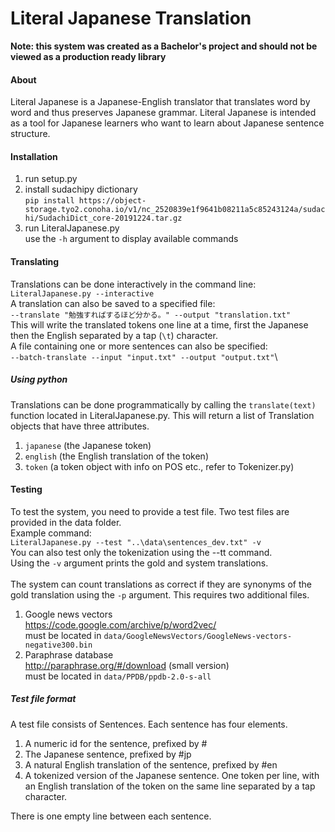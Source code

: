 # Literal Japanese Translation
**Note: this system was created as a Bachelor's project and should not be viewed as a production ready library**
#### About
Literal Japanese is a Japanese-English translator that translates word by word and thus preserves Japanese grammar. 
Literal Japanese is intended as a tool for Japanese learners who want to learn about Japanese sentence structure.
#### Installation
1. run setup.py
2. install sudachipy dictionary\
`pip install https://object-storage.tyo2.conoha.io/v1/nc_2520839e1f9641b08211a5c85243124a/sudachi/SudachiDict_core-20191224.tar.gz`
3. run LiteralJapanese.py\
use the `-h` argument to display available commands

#### Translating
Translations can be done interactively in the command line:\
`LiteralJapanese.py --interactive`\
A translation can also be saved to a specified file:\
`--translate "勉強すればするほど分かる。" --output "translation.txt"`\
This will write the translated tokens one line at a time, first the Japanese then the English separated by a tap (`\t`) character.\
A file containing one or more sentences can also be specified:\
`--batch-translate --input "input.txt" --output "output.txt"`\

##### Using python
Translations can be done programmatically by calling the `translate(text)` function located in LiteralJapanese.py.
This will return a list of Translation objects that have three attributes.
1. ``japanese`` (the Japanese token)
2. ``english`` (the English translation of the token)
3. ``token`` (a token object with info on POS etc., refer to Tokenizer.py)

#### Testing
To test the system, you need to provide a test file. Two test files are provided in the data folder.\
Example command:\
`LiteralJapanese.py --test "..\data\sentences_dev.txt" -v` \
You can also test only the tokenization using the --tt command.\
Using the ``-v`` argument prints the gold and system translations.\
\
The system can count translations as correct if they are synonyms of the gold translation using the ``-p`` argument. 
This requires two additional files.
1. Google news vectors  
https://code.google.com/archive/p/word2vec/ \
must be located in ``data/GoogleNewsVectors/GoogleNews-vectors-negative300.bin``
2. Paraphrase database \
http://paraphrase.org/#/download (small version) \
must be located in `data/PPDB/ppdb-2.0-s-all`

##### Test file format
A test file consists of Sentences. Each sentence has four elements.
1. A numeric id for the sentence, prefixed by # 
2. The Japanese sentence, prefixed by #jp
3. A natural English translation of the sentence, prefixed by #en 
4. A tokenized version of the Japanese sentence. One token per line, 
with an English translation of the token on the same line separated by a tap character.

There is one empty line between each sentence.

